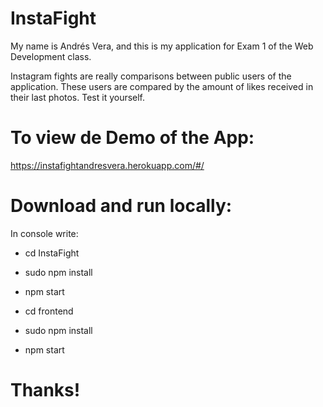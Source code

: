 # InstaFight
My name is Andrés Vera, and this is my application for Exam 1 of the Web Development class.

Instagram fights are really comparisons between public users of the application. 
These users are compared by the amount of likes received in their last photos. 
Test it yourself.

# To view de Demo of the App:

https://instafightandresvera.herokuapp.com/#/

# Download and run locally:

In console write:
- cd InstaFight
- sudo npm install
- npm start

- cd frontend
- sudo npm install
- npm start

# Thanks! 




